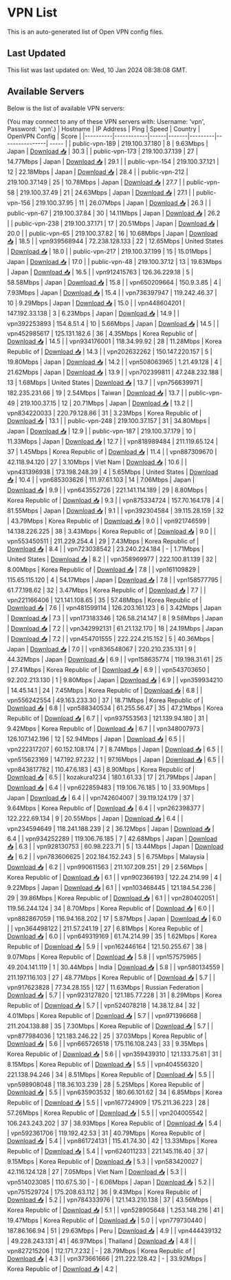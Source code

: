 # VPN List

This is an auto-generated list of Open VPN config files.

## Last Updated

This list was last updated on: Wed, 10 Jan 2024 08:38:08 GMT.

## Available Servers

Below is the list of available VPN servers:

(You may connect to any of these VPN servers with: Username: 'vpn', Password: 'vpn'.)
| Hostname | IP Address | Ping | Speed | Country | OpenVPN Config | Score |
|----------|------------|------|-------|---------|----------------| ----- |
| public-vpn-189 | 219.100.37.180 | 8 | 9.63Mbps | Japan | [Download 📥](./configs/server_0_JP.ovpn) | 30.3 |
| public-vpn-173 | 219.100.37.139 | 27 | 14.77Mbps | Japan | [Download 📥](./configs/server_1_JP.ovpn) | 29.1 |
| public-vpn-154 | 219.100.37.121 | 12 | 22.18Mbps | Japan | [Download 📥](./configs/server_2_JP.ovpn) | 28.4 |
| public-vpn-212 | 219.100.37.149 | 25 | 10.78Mbps | Japan | [Download 📥](./configs/server_3_JP.ovpn) | 27.7 |
| public-vpn-58 | 219.100.37.49 | 21 | 24.63Mbps | Japan | [Download 📥](./configs/server_4_JP.ovpn) | 27.1 |
| public-vpn-156 | 219.100.37.95 | 11 | 26.07Mbps | Japan | [Download 📥](./configs/server_5_JP.ovpn) | 26.3 |
| public-vpn-67 | 219.100.37.84 | 30 | 14.11Mbps | Japan | [Download 📥](./configs/server_6_JP.ovpn) | 26.2 |
| public-vpn-238 | 219.100.37.171 | 17 | 20.51Mbps | Japan | [Download 📥](./configs/server_7_JP.ovpn) | 20.0 |
| public-vpn-65 | 219.100.37.82 | 16 | 10.68Mbps | Japan | [Download 📥](./configs/server_8_JP.ovpn) | 18.5 |
| vpn939568944 | 72.238.128.133 | 22 | 12.65Mbps | United States | [Download 📥](./configs/server_9_US.ovpn) | 18.0 |
| public-vpn-217 | 219.100.37.199 | 15 | 15.01Mbps | Japan | [Download 📥](./configs/server_10_JP.ovpn) | 17.0 |
| public-vpn-48 | 219.100.37.12 | 13 | 19.63Mbps | Japan | [Download 📥](./configs/server_11_JP.ovpn) | 16.5 |
| vpn912415763 | 126.36.229.18 | 5 | 58.58Mbps | Japan | [Download 📥](./configs/server_12_JP.ovpn) | 15.8 |
| vpn650209664 | 150.9.3.85 | 4 | 7.93Mbps | Japan | [Download 📥](./configs/server_13_JP.ovpn) | 15.4 |
| vpn736397947 | 119.242.46.37 | 10 | 9.29Mbps | Japan | [Download 📥](./configs/server_14_JP.ovpn) | 15.0 |
| vpn448604201 | 147.192.33.138 | 3 | 6.23Mbps | Japan | [Download 📥](./configs/server_15_JP.ovpn) | 14.9 |
| vpn392253893 | 154.8.51.4 | 10 | 5.66Mbps | Japan | [Download 📥](./configs/server_16_JP.ovpn) | 14.5 |
| vpn452985617 | 125.131.182.6 | 36 | 4.35Mbps | Korea Republic of | [Download 📥](./configs/server_17_KR.ovpn) | 14.5 |
| vpn934176001 | 118.34.99.92 | 28 | 11.28Mbps | Korea Republic of | [Download 📥](./configs/server_18_KR.ovpn) | 14.3 |
| vpn202632262 | 150.147.220.157 | 5 | 19.80Mbps | Japan | [Download 📥](./configs/server_19_JP.ovpn) | 14.2 |
| vpn508063965 | 1.21.49.128 | 4 | 21.62Mbps | Japan | [Download 📥](./configs/server_20_JP.ovpn) | 13.9 |
| vpn702399811 | 47.248.232.188 | 13 | 1.68Mbps | United States | [Download 📥](./configs/server_21_US.ovpn) | 13.7 |
| vpn756639971 | 182.235.231.66 | 19 | 2.54Mbps | Taiwan | [Download 📥](./configs/server_22_TW.ovpn) | 13.7 |
| public-vpn-49 | 219.100.37.15 | 12 | 20.71Mbps | Japan | [Download 📥](./configs/server_23_JP.ovpn) | 13.2 |
| vpn834220033 | 220.79.128.86 | 31 | 3.23Mbps | Korea Republic of | [Download 📥](./configs/server_24_KR.ovpn) | 13.1 |
| public-vpn-248 | 219.100.37.157 | 31 | 34.80Mbps | Japan | [Download 📥](./configs/server_25_JP.ovpn) | 12.9 |
| public-vpn-187 | 219.100.37.179 | 10 | 11.33Mbps | Japan | [Download 📥](./configs/server_26_JP.ovpn) | 12.7 |
| vpn818989484 | 211.119.65.124 | 37 | 1.45Mbps | Korea Republic of | [Download 📥](./configs/server_27_KR.ovpn) | 11.4 |
| vpn887309670 | 42.118.94.120 | 27 | 3.10Mbps | Viet Nam | [Download 📥](./configs/server_28_VN.ovpn) | 10.6 |
| vpn431396938 | 173.198.248.39 | 4 | 5.65Mbps | United States | [Download 📥](./configs/server_29_US.ovpn) | 10.4 |
| vpn685303626 | 111.97.61.103 | 14 | 7.06Mbps | Japan | [Download 📥](./configs/server_30_JP.ovpn) | 9.9 |
| vpn643552726 | 221.141.114.189 | 29 | 8.80Mbps | Korea Republic of | [Download 📥](./configs/server_31_KR.ovpn) | 9.3 |
| vpn875334724 | 157.70.164.178 | 4 | 81.55Mbps | Japan | [Download 📥](./configs/server_32_JP.ovpn) | 9.1 |
| vpn392304584 | 39.115.28.159 | 32 | 43.79Mbps | Korea Republic of | [Download 📥](./configs/server_33_KR.ovpn) | 9.0 |
| vpn921746599 | 14.138.226.225 | 38 | 3.43Mbps | Korea Republic of | [Download 📥](./configs/server_34_KR.ovpn) | 9.0 |
| vpn553450511 | 211.229.254.4 | 29 | 7.43Mbps | Korea Republic of | [Download 📥](./configs/server_35_KR.ovpn) | 8.4 |
| vpn723038542 | 23.240.224.184 | - | 1.71Mbps | United States | [Download 📥](./configs/server_36_US.ovpn) | 8.2 |
| vpn358969977 | 222.100.81.139 | 32 | 8.00Mbps | Korea Republic of | [Download 📥](./configs/server_37_KR.ovpn) | 7.8 |
| vpn161109829 | 115.65.115.120 | 4 | 54.17Mbps | Japan | [Download 📥](./configs/server_38_JP.ovpn) | 7.8 |
| vpn158577795 | 61.77.198.62 | 32 | 3.47Mbps | Korea Republic of | [Download 📥](./configs/server_39_KR.ovpn) | 7.7 |
| vpn221166406 | 121.141.108.65 | 35 | 57.48Mbps | Korea Republic of | [Download 📥](./configs/server_40_KR.ovpn) | 7.6 |
| vpn481599114 | 126.203.161.123 | 6 | 3.42Mbps | Japan | [Download 📥](./configs/server_41_JP.ovpn) | 7.3 |
| vpn173183346 | 126.58.214.147 | 8 | 9.58Mbps | Japan | [Download 📥](./configs/server_42_JP.ovpn) | 7.2 |
| vpn342992131 | 61.21.132.170 | 18 | 24.19Mbps | Japan | [Download 📥](./configs/server_43_JP.ovpn) | 7.2 |
| vpn454701555 | 222.224.215.152 | 5 | 40.36Mbps | Japan | [Download 📥](./configs/server_44_JP.ovpn) | 7.0 |
| vpn836548067 | 220.210.235.131 | 9 | 44.32Mbps | Japan | [Download 📥](./configs/server_45_JP.ovpn) | 6.9 |
| vpn158635774 | 119.198.31.61 | 25 | 27.41Mbps | Korea Republic of | [Download 📥](./configs/server_46_KR.ovpn) | 6.9 |
| vpn543703650 | 92.202.213.130 | 1 | 9.80Mbps | Japan | [Download 📥](./configs/server_47_JP.ovpn) | 6.9 |
| vpn359934210 | 14.45.14.1 | 24 | 7.45Mbps | Korea Republic of | [Download 📥](./configs/server_48_KR.ovpn) | 6.8 |
| vpn556242554 | 49.163.233.30 | 37 | 18.71Mbps | Korea Republic of | [Download 📥](./configs/server_49_KR.ovpn) | 6.8 |
| vpn588340534 | 61.255.56.47 | 35 | 47.21Mbps | Korea Republic of | [Download 📥](./configs/server_50_KR.ovpn) | 6.7 |
| vpn937553563 | 121.139.94.180 | 31 | 9.42Mbps | Korea Republic of | [Download 📥](./configs/server_51_KR.ovpn) | 6.7 |
| vpn348007973 | 126.107.142.196 | 12 | 52.94Mbps | Japan | [Download 📥](./configs/server_52_JP.ovpn) | 6.5 |
| vpn222317207 | 60.152.108.174 | 7 | 8.74Mbps | Japan | [Download 📥](./configs/server_53_JP.ovpn) | 6.5 |
| vpn515623169 | 147.192.97.232 | 1 | 97.16Mbps | Japan | [Download 📥](./configs/server_54_JP.ovpn) | 6.5 |
| vpn843817782 | 110.47.6.183 | 43 | 8.90Mbps | Korea Republic of | [Download 📥](./configs/server_55_KR.ovpn) | 6.5 |
| kozakura1234 | 180.1.61.33 | 17 | 21.79Mbps | Japan | [Download 📥](./configs/server_56_JP.ovpn) | 6.4 |
| vpn622859483 | 119.106.76.185 | 10 | 33.90Mbps | Japan | [Download 📥](./configs/server_57_JP.ovpn) | 6.4 |
| vpn742604007 | 39.119.124.179 | 37 | 9.64Mbps | Korea Republic of | [Download 📥](./configs/server_58_KR.ovpn) | 6.4 |
| vpn262398377 | 122.222.69.134 | 9 | 20.55Mbps | Japan | [Download 📥](./configs/server_59_JP.ovpn) | 6.4 |
| vpn234594649 | 118.241.188.239 | 2 | 36.12Mbps | Japan | [Download 📥](./configs/server_60_JP.ovpn) | 6.4 |
| vpn934252289 | 119.106.76.185 | 7 | 42.68Mbps | Japan | [Download 📥](./configs/server_61_JP.ovpn) | 6.3 |
| vpn928130753 | 60.98.223.71 | 5 | 13.44Mbps | Japan | [Download 📥](./configs/server_62_JP.ovpn) | 6.2 |
| vpn783606625 | 202.184.152.243 | 5 | 6.75Mbps | Malaysia | [Download 📥](./configs/server_63_MY.ovpn) | 6.2 |
| vpn990611563 | 211.107.209.251 | 29 | 2.56Mbps | Korea Republic of | [Download 📥](./configs/server_64_KR.ovpn) | 6.1 |
| vpn902366193 | 122.24.214.99 | 4 | 9.22Mbps | Japan | [Download 📥](./configs/server_65_JP.ovpn) | 6.1 |
| vpn103468445 | 121.184.54.236 | 29 | 39.86Mbps | Korea Republic of | [Download 📥](./configs/server_66_KR.ovpn) | 6.1 |
| vpn280402051 | 119.56.244.124 | 34 | 8.70Mbps | Korea Republic of | [Download 📥](./configs/server_67_KR.ovpn) | 6.0 |
| vpn882867059 | 116.94.168.202 | 17 | 5.87Mbps | Japan | [Download 📥](./configs/server_68_JP.ovpn) | 6.0 |
| vpn364498122 | 211.57.241.19 | 27 | 6.81Mbps | Korea Republic of | [Download 📥](./configs/server_69_KR.ovpn) | 6.0 |
| vpn649319169 | 61.74.214.99 | 35 | 1.62Mbps | Korea Republic of | [Download 📥](./configs/server_70_KR.ovpn) | 5.9 |
| vpn162446164 | 121.50.255.67 | 38 | 9.07Mbps | Korea Republic of | [Download 📥](./configs/server_71_KR.ovpn) | 5.8 |
| vpn157575965 | 49.204.141.119 | 1 | 30.44Mbps | India | [Download 📥](./configs/server_72_IN.ovpn) | 5.8 |
| vpn580134559 | 211.197.116.103 | 27 | 48.77Mbps | Korea Republic of | [Download 📥](./configs/server_73_KR.ovpn) | 5.7 |
| vpn917623828 | 77.34.28.155 | 127 | 11.63Mbps | Russian Federation | [Download 📥](./configs/server_74_RU.ovpn) | 5.7 |
| vpn923127820 | 121.185.77.228 | 31 | 8.29Mbps | Korea Republic of | [Download 📥](./configs/server_75_KR.ovpn) | 5.7 |
| vpn524078218 | 14.38.12.84 | 32 | 4.01Mbps | Korea Republic of | [Download 📥](./configs/server_76_KR.ovpn) | 5.7 |
| vpn971396668 | 211.204.138.88 | 35 | 7.30Mbps | Korea Republic of | [Download 📥](./configs/server_77_KR.ovpn) | 5.7 |
| vpn877984036 | 121.183.246.22 | 25 | 37.03Mbps | Korea Republic of | [Download 📥](./configs/server_78_KR.ovpn) | 5.6 |
| vpn665726518 | 175.116.108.243 | 33 | 9.35Mbps | Korea Republic of | [Download 📥](./configs/server_79_KR.ovpn) | 5.6 |
| vpn359439310 | 121.133.75.61 | 31 | 8.15Mbps | Korea Republic of | [Download 📥](./configs/server_80_KR.ovpn) | 5.5 |
| vpn404556320 | 221.138.94.246 | 34 | 8.51Mbps | Korea Republic of | [Download 📥](./configs/server_81_KR.ovpn) | 5.5 |
| vpn598908048 | 118.36.103.239 | 28 | 5.25Mbps | Korea Republic of | [Download 📥](./configs/server_82_KR.ovpn) | 5.5 |
| vpn635903532 | 180.66.101.62 | 34 | 6.85Mbps | Korea Republic of | [Download 📥](./configs/server_83_KR.ovpn) | 5.5 |
| vpn167724909 | 175.211.36.223 | 28 | 57.26Mbps | Korea Republic of | [Download 📥](./configs/server_84_KR.ovpn) | 5.5 |
| vpn204005542 | 106.243.243.202 | 37 | 38.93Mbps | Korea Republic of | [Download 📥](./configs/server_85_KR.ovpn) | 5.4 |
| vpn592361706 | 119.192.42.53 | 31 | 40.79Mbps | Korea Republic of | [Download 📥](./configs/server_86_KR.ovpn) | 5.4 |
| vpn861724131 | 115.41.74.30 | 42 | 13.33Mbps | Korea Republic of | [Download 📥](./configs/server_87_KR.ovpn) | 5.4 |
| vpn624011233 | 221.145.116.40 | 37 | 9.15Mbps | Korea Republic of | [Download 📥](./configs/server_88_KR.ovpn) | 5.3 |
| vpn583420027 | 42.116.124.128 | 27 | 7.05Mbps | Viet Nam | [Download 📥](./configs/server_89_VN.ovpn) | 5.3 |
| vpn514023085 | 110.67.5.30 | - | 6.06Mbps | Japan | [Download 📥](./configs/server_90_JP.ovpn) | 5.2 |
| vpn751529724 | 175.208.63.112 | 36 | 9.43Mbps | Korea Republic of | [Download 📥](./configs/server_91_KR.ovpn) | 5.2 |
| vpn784333976 | 121.143.210.138 | 37 | 43.56Mbps | Korea Republic of | [Download 📥](./configs/server_92_KR.ovpn) | 5.1 |
| vpn528905648 | 1.253.148.216 | 41 | 19.47Mbps | Korea Republic of | [Download 📥](./configs/server_93_KR.ovpn) | 5.0 |
| vpn779730440 | 187.86.166.94 | 51 | 29.63Mbps | Peru | [Download 📥](./configs/server_94_PE.ovpn) | 4.9 |
| vpn444439132 | 49.228.243.131 | 41 | 46.97Mbps | Thailand | [Download 📥](./configs/server_95_TH.ovpn) | 4.8 |
| vpn827215206 | 112.171.7.232 | - | 28.79Mbps | Korea Republic of | [Download 📥](./configs/server_96_KR.ovpn) | 4.3 |
| vpn373661666 | 211.222.128.42 | - | 33.92Mbps | Korea Republic of | [Download 📥](./configs/server_97_KR.ovpn) | 4.2 |
